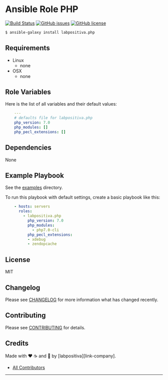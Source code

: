 # Ansible Role PHP

[![Build Status](https://travis-ci.org/labpositiva/ansible-role-php.svg)](https://travis-ci.org/labpositiva/ansible-role-php)
[![GitHub issues](https://img.shields.io/github/issues/labpositiva/ansible-role-php.svg)](https://github.com/labpositiva/ansible-role-php/issues)
[![GitHub license](https://img.shields.io/github/license/mashape/apistatus.svg?style=flat-square)](LICENSE)


```bash
$ ansible-galaxy install labpositiva.php

```

Requirements
------------

 - Linux
   - none
 - OSX
   - none



## Role Variables

Here is the list of all variables and their default values:

```yaml
    ---
    # defaults file for labpositiva.php
    php_version: 7.0
    php_modules: []
    php_pecl_extensions: []
```

## Dependencies

None


## Example Playbook

See the [examples](./examples/) directory.

To run this playbook with default settings, create a basic playbook like this:

```yaml
    - hosts: servers
      roles:
        - labpositiva.php
          php_version: 7.0
          php_modules:
            - php7.0-cli
          php_pecl_extensions:
          - xdebug
          - zendopcache
```

## License

MIT

## Changelog

Please see [CHANGELOG](CHANGELOG.md) for more information what has changed recently.

## Contributing

Please see [CONTRIBUTING](CONTRIBUTING.md) for details.

## Credits

Made with :heart: ️:coffee:️ and :pizza: by [labpositiva][link-company].

- [All Contributors][link-contributors]


---

[link-author]: https://github.com/luismayta
[link-contributors]: contributors
